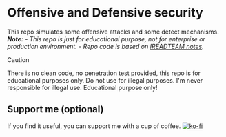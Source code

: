 # Offensive and Defensive security
This repo simulates some offensive attacks and some detect mechanisms.
***Note:***
*- This repo is just for educational purpose, not for enterprise or production environment.*
*- Repo code is based on [IREADTEAM notes](https://www.ired.team/).*

> [!CAUTION]
> There is no clean code, no penetration test provided, this repo is for educational purposes only. Do not use for illegal purposes. I'm never responsible for illegal use. Educational purpose only!
## Support me (optional)
If you find it useful, you can support me with a cup of coffee.
[![ko-fi](https://ko-fi.com/img/githubbutton_sm.svg)](https://ko-fi.com/Y8Y2123O0D)